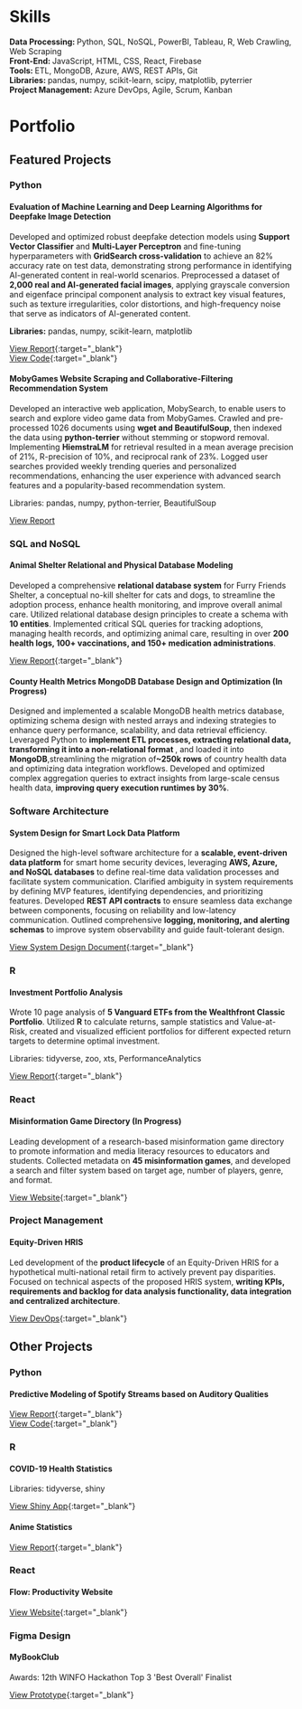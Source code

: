 # Skills

<b>Data Processing: </b>Python, SQL, NoSQL, PowerBI, Tableau, R, Web Crawling, Web Scraping  
<b>Front-End: </b>JavaScript, HTML, CSS, React, Firebase  
<b>Tools: </b>ETL, MongoDB, Azure, AWS, REST APIs, Git  
<b>Libraries: </b>pandas, numpy, scikit-learn, scipy, matplotlib, pyterrier  
<b>Project Management: </b>Azure DevOps, Agile, Scrum, Kanban

# Portfolio

## Featured Projects

### Python

#### Evaluation of Machine Learning and Deep Learning Algorithms for Deepfake Image Detection 

Developed and optimized robust deepfake detection models using <b>Support Vector Classifier</b> and <b>Multi-Layer Perceptron</b> and fine-tuning hyperparameters with <b>GridSearch cross-validation</b> to achieve an 82% accuracy rate on test data, demonstrating strong performance in identifying AI-generated content in real-world scenarios. Preprocessed a dataset of <b>2,000 real and AI-generated facial images</b>, applying grayscale conversion and eigenface principal component analysis to extract key visual features, such as texture irregularities, color distortions, and high-frequency noise that serve as indicators of AI-generated content.

<b>Libraries:</b> pandas, numpy, scikit-learn, matplotlib

[View Report](projects/deepfakes/DeepfakeDetectionFinalReport.pdf){:target="_blank"}  
[View Code](projects/deepfakes/DeepfakeDetectionCode.html){:target="_blank"}

#### MobyGames Website Scraping and Collaborative-Filtering Recommendation System

Developed an interactive web application, MobySearch, to enable users to search and explore video game data from MobyGames. Crawled and pre-processed 1026 documents using <b>wget and BeautifulSoup</b>, then indexed the data using <b>python-terrier</b> without stemming or stopword removal. Implementing <b>HiemstraLM</b> for retrieval resulted in a mean average precision of 21%, R-precision of 10%, and reciprocal rank of 23%. Logged user searches provided weekly trending queries and personalized recommendations, enhancing the user experience with advanced search features and a popularity-based recommendation system.

Libraries: pandas, numpy, python-terrier, BeautifulSoup

[View Report](projects/gamerecs/MobyGamesReport.pdf)

### SQL and NoSQL

#### Animal Shelter Relational and Physical Database Modeling

Developed a comprehensive <b>relational database system</b> for Furry Friends Shelter, a conceptual no-kill shelter for cats and dogs, to streamline the adoption process, enhance health monitoring, and improve overall animal care. Utilized relational database design principles to create a schema with <b>10 entities</b>. Implemented critical SQL queries for tracking adoptions, managing health records, and optimizing animal care, resulting in over <b>200 health logs, 100+ vaccinations, and 150+ medication administrations</b>.

[View Report](projects/animalshelter/FurryFriendsReport.pdf){:target="_blank"} 

#### County Health Metrics MongoDB Database Design and Optimization (In Progress)

Designed and implemented a scalable MongoDB health metrics database, optimizing schema design with nested arrays and indexing strategies to enhance query performance, scalability, and data retrieval efficiency. Leveraged Python to <b>implement ETL processes, extracting relational data, transforming it into a non-relational format </b>, and loaded it into <b>MongoDB</b>,streamlining the migration of<b>~250k rows</b> of country health data and optimizing data integration workflows. Developed and optimized complex aggregation queries to extract insights from large-scale census health data, <b>improving query execution runtimes by 30%</b>.

### Software Architecture

#### System Design for Smart Lock Data Platform

Designed the high-level software architecture for a <b>scalable, event-driven data platform</b> for smart home security devices, leveraging <b>AWS, Azure, and NoSQL databases</b> to define real-time data validation processes and facilitate system communication. Clarified ambiguity in system requirements by defining MVP features, identifying dependencies, and prioritizing features. Developed <b>REST API contracts</b> to ensure seamless data exchange between components, focusing on reliability and low-latency communication. Outlined comprehensive <b>logging, monitoring, and alerting schemas</b> to improve system observability and guide fault-tolerant design.

[View System Design Document](projects/smartlock/SmartLockSystemDesign.pdf){:target="_blank"}

### R

#### Investment Portfolio Analysis

Wrote 10 page analysis of <b>5 Vanguard ETFs from the Wealthfront Classic Portfolio</b>. Utilized <b>R</b> to calculate returns, sample statistics and Value-at-Risk, created and visualized efficient portfolios for different expected return targets to determine optimal investment.

Libraries: tidyverse, zoo, xts, PerformanceAnalytics

[View Report](projects/investment/InvestmentFinalReport.pdf){:target="_blank"}

### React

#### Misinformation Game Directory (In Progress)

Leading development of a research-based misinformation game directory to promote information and media literacy resources to educators and students. Collected metadata on <b>45 misinformation games</b>, and developed a search and filter system based on target age, number of players, genre, and format.

[View Website](https://opalsugar.github.io/misinfowb/){:target="_blank"}

### Project Management

#### Equity-Driven HRIS

Led development of the <b>product lifecycle</b> of an Equity-Driven HRIS for a hypothetical multi-national retail firm to actively prevent pay disparities. Focused on technical aspects of the proposed HRIS system, <b>writing KPIs, requirements and backlog for data analysis functionality, data integration and centralized architecture</b>.

[View DevOps](https://dev.azure.com/info380ba1/BA1%20Project/_wiki/wikis/BA1-Project.wiki/37/Executive-Summary){:target="_blank"}

## Other Projects

### Python

#### Predictive Modeling of Spotify Streams based on Auditory Qualities 

[View Report](projects/spotify/SpotifyReport.pdf){:target="_blank"}  
[View Code](projects/spotify/SpotifyCode.pdf){:target="_blank"}

### R

#### COVID-19 Health Statistics

Libraries: tidyverse, shiny

[View Shiny App](https://reneesingh.shinyapps.io/201_project/){:target="_blank"}

#### Anime Statistics

[View Report](projects/animestats/AnimeFinalReport.html){:target="_blank"}

### React

#### Flow: Productivity Website

[View Website](https://productivity-d4bde.web.app){:target="_blank"}

### Figma Design

#### MyBookClub

Awards: 12th WINFO Hackathon Top 3 'Best Overall' Finalist

[View Prototype](https://www.figma.com/proto/LDN98uWUMUIRdaqkbLvtn6/Winfo-Hackathon?node-id=37-1470&starting-point-node-id=37%3A1470
){:target="_blank"}


